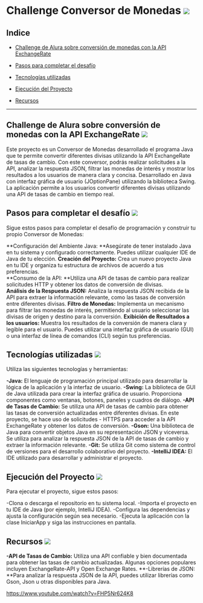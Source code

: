 # Challenge Conversor de Monedas  ![](https://img.freepik.com/fotos-premium/pila-monedas-oro-simbolos-dolar-al-estilo-dibujos-animados-14_595393-8690.jpg?w=40)


## Indice 

- [Challenge de Alura sobre conversión de monedas con la API ExchangeRate](#descripción-del-proyecto)

- [Pasos para completar el desafío](#estado-del-proyecto)

- [Tecnologías utilizadas](#características-de-la-aplicación)

- [Ejecución del Proyecto](#demostración-de-la-aplicación)

- [Recursos](#video)

---

## Challenge de Alura sobre conversión de monedas con la API ExchangeRate  ![](https://img.freepik.com/vector-premium/ilustracion-vectorial-dibujos-animados-bolsa-dinero-aislada-fondo-blanco_1322560-79295.jpg?w=100)

Este proyecto es un Conversor de Monedas desarrollado el programa Java que te permite convertir diferentes divisas utilizando la API ExchangeRate de tasas de cambio. Con este conversor, podrás realizar solicitudes a la API, analizar la respuesta JSON, filtrar las monedas de interés y mostrar los resultados a los usuarios de manera clara y concisa. Desarrollado en Java con interfaz gráfica de usuario (JOptionPane) utilizando la biblioteca Swing. La aplicación permite a los usuarios convertir diferentes divisas utilizando una API de tasas de cambio en tiempo real.

## Pasos para completar el desafío  ![](https://img.freepik.com/fotos-premium/signo-euro-simbolo_2227-473.jpg?w=40)

Sigue estos pasos para completar el desafío de programación y construir tu propio Conversor de Monedas:

**Configuración del Ambiente Java: **Asegúrate de tener instalado Java en tu sistema y configurado correctamente. Puedes utilizar cualquier IDE de Java de tu elección. 
**Creación del Proyecto:** Crea un nuevo proyecto Java en tu IDE y organiza tu estructura de archivos de acuerdo a tus preferencias.  
**Consumo de la API: **Utiliza una API de tasas de cambio para realizar solicitudes HTTP y obtener los datos de conversión de divisas.  
**Análisis de la Respuesta JSON:** Analiza la respuesta JSON recibida de la API para extraer la información relevante, como las tasas de conversión entre diferentes divisas. 
**Filtro de Monedas:** Implementa un mecanismo para filtrar las monedas de interés, permitiendo al usuario seleccionar las divisas de origen y destino para la conversión. 
**Exibición de Resultados a los usuarios:** Muestra los resultados de la conversión de manera clara y legible para el usuario. Puedes utilizar una interfaz gráfica de usuario (GUI) o una interfaz de línea de comandos (CLI) según tus preferencias.

## Tecnologías utilizadas ![](https://img.freepik.com/vector-premium/vector-personajes-dibujos-animados-portatiles_1023984-25168.jpg?w=40)
Utiliza las siguientes tecnologías y herramientas:

**-Java:** El lenguaje de programación principal utilizado para desarrollar la lógica de la aplicación y la interfaz de usuario.
**-Swing:** La biblioteca de GUI de Java utilizada para crear la interfaz gráfica de usuario. Proporciona componentes como ventanas, botones, paneles y cuadros de diálogo.
**-API de Tasas de Cambio:** Se utiliza una API de tasas de cambio para obtener las tasas de conversión actualizadas entre diferentes divisas. En este proyecto, se hace uso de solicitudes - HTTPS para acceder a la API ExchangeRate y obtener los datos de conversión.
**-Gson:** Una biblioteca de Java para convertir objetos Java en su representación JSON y viceversa. Se utiliza para analizar la respuesta JSON de la API de tasas de cambio y extraer la información relevante.
**-Git:** Se utiliza Git como sistema de control de versiones para el desarrollo colaborativo del proyecto.
**-IntelliJ IDEA:** El IDE utilizado para desarrollar y administrar el proyecto.

## Ejecución del Proyecto  ![](https://img.freepik.com/fotos-premium/imagen-inteligencia-artificial_1273586-25031.jpg?w=40)

Para ejecutar el proyecto, sigue estos pasos:

-Clona o descarga el repositorio en tu sistema local.
-Importa el proyecto en tu IDE de Java (por ejemplo, IntelliJ IDEA).
-Configura las dependencias y ajusta la configuración según sea necesario.
-Ejecuta la aplicación con la clase IniciarApp y siga las instrucciones en pantalla.


## Recursos ![](https://img.freepik.com/vector-premium/dibujos-animados-ilustracion-vectorial-camara_969863-360419.jpg?w=40)

**-API de Tasas de Cambio:** Utiliza una API confiable y bien documentada para obtener las tasas de cambio actualizadas. Algunas opciones populares incluyen ExchangeRate-API y Open Exchange Rates.
**-Librerías de JSON: **Para analizar la respuesta JSON de la API, puedes utilizar librerías como Gson, Json u otras disponibles para Java.

https://www.youtube.com/watch?v=FHP5Nr624K8

